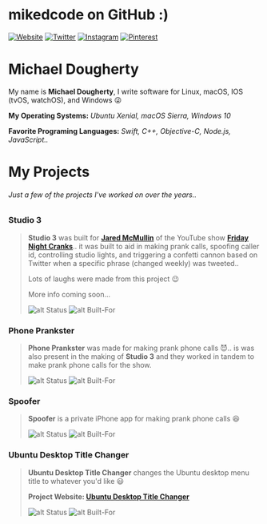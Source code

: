 # mikedcode on GitHub :)

[![Website](https://img.shields.io/badge/I%20develop%20for-Linux%20%7C%20macOS%20%7C%20IOS%20%7C%20Windows-29B6F6.svg)](http://mikedcode.com)
[![Twitter](https://img.shields.io/badge/twitter-%40mikedcode-1da1f2.svg)](https://twitter.com/mikedcode)
[![Instagram](https://img.shields.io/badge/instagram-%40mikedcode-c13584.svg)](https://www.instagram.com/mikedcode)
[![Pinterest](https://img.shields.io/badge/pinterest-%40mikedcode-bd081c.svg)](https://www.pinterest.com/mikedcode)

# Michael Dougherty
My name is **Michael Dougherty**, I write software for Linux, macOS, IOS (tvOS, watchOS), and Windows :stuck_out_tongue_winking_eye:

**My Operating Systems:** _Ubuntu Xenial, macOS Sierra, Windows 10_

**Favorite Programing Languages:** _Swift, C++, Objective-C, Node.js, JavaScript.._

# My Projects
###### Just a few of the projects I've worked on over the years..

[private-status]: https://img.shields.io/badge/status-private-f44336.svg "Private Project"
[public-status]: https://img.shields.io/badge/status-public-8BC34A.svg "Public Project"
[built-macios]: https://img.shields.io/badge/platform-macOS%20%7C%20IOS-29B6F6.svg "Built For: macOS | IOS"
[built-ios]: https://img.shields.io/badge/platform-IOS-29B6F6.svg "Built For: macOS | IOS"
[built-ubuntu]: https://img.shields.io/badge/platform-Ubuntu-29B6F6.svg "Built For: Ubuntu"

### Studio 3
> **Studio 3** was built for [**Jared McMullin**](http://www.jaredmcmullin.com/) of the YouTube show [**Friday Night Cranks**](https://www.youtube.com/user/FridayNightCranks)..
> it was built to aid in making prank calls, spoofing caller id, controlling studio lights,
> and triggering a confetti cannon based on Twitter when a specific phrase (changed weekly) was tweeted..
>
> Lots of laughs were made from this project :wink:
>
> More info coming soon...
>
> ![alt Status][private-status]
> ![alt Built-For][built-macios]

### Phone Prankster
> **Phone Prankster** was made for making prank phone calls :smiling_imp:..
> is was also present in the making of **Studio 3** and they worked in tandem
> to make prank phone calls for the show.
>
> ![alt Status][private-status]
> ![alt Built-For][built-macios]

### Spoofer
> **Spoofer** is a private iPhone app for making prank phone calls :laughing:
>
> ![alt Status][private-status]
> ![alt Built-For][built-ios]

### Ubuntu Desktop Title Changer
> **Ubuntu Desktop Title Changer** changes the Ubuntu desktop menu title to whatever you'd like :smiley:
>
> **Project Website: [Ubuntu Desktop Title Changer](http://p.mikedcode.com/udtc)**
>
> ![alt Status][public-status]
> ![alt Built-For][built-ubuntu]
